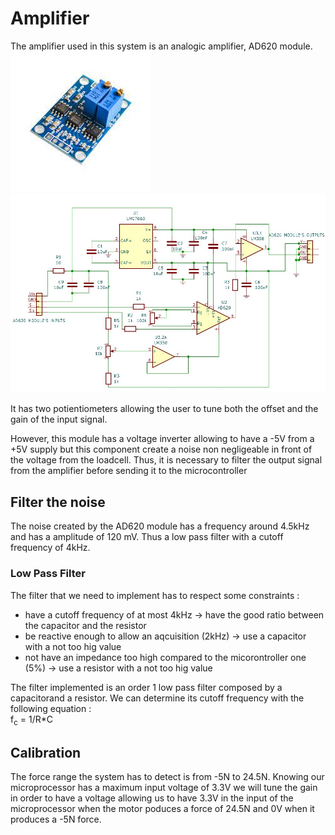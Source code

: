 # Amplifier

The amplifier used in this system is an analogic amplifier, AD620 module.
![alt text](images/AD620_module.jpg)
![alt text](images/AD620_schematic.jpg)

It has two potientiometers allowing the user to tune both the offset and the gain of the input signal. 

However, this module has a voltage inverter allowing to have a -5V from a +5V supply but this component create a noise non negligeable in front of the voltage from the loadcell.
Thus, it is necessary to filter the output signal from the amplifier before sending it to the microcontroller

## Filter the noise 

The noise created by the AD620 module has a frequency around 4.5kHz and has a amplitude of 120 mV. Thus a low pass filter with a cutoff frequency of 4kHz.

### Low Pass Filter

The filter that we need to implement has to respect some constraints : 
* have a cutoff frequency of at most 4kHz -> have the good ratio between the capacitor and the resistor
* be reactive enough to allow an aqcuisition (2kHz) -> use a capacitor with a not too hig value
* not have an impedance too high compared to the micorontroller one (5%) -> use a resistor with a not too hig value

The filter implemented is an order 1 low pass filter composed by a capacitorand a resistor.
We can determine its cutoff frequency with the following equation :  
f<sub>c</sub> = 1/R\*C




## Calibration

The force range the system has to detect is from -5N to 24.5N. Knowing our microprocessor has a maximum input voltage of 3.3V we will tune the gain in order to have a voltage allowing us to have 3.3V in the input of the microprocessor when the motor poduces a force of 24.5N and 0V when it produces a -5N force.
